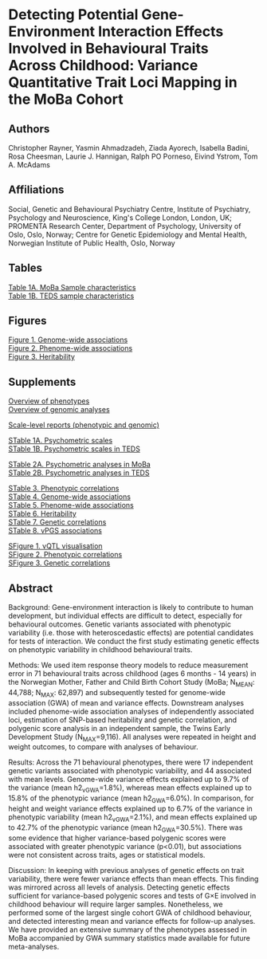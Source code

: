 # Detecting Potential Gene-Environment Interaction Effects Involved in Behavioural Traits Across Childhood: Variance Quantitative Trait Loci Mapping in the MoBa Cohort

## Authors

Christopher Rayner, Yasmin Ahmadzadeh, Ziada Ayorech, Isabella Badini, Rosa Cheesman, Laurie J. Hannigan, Ralph PO Porneso, Eivind Ystrom, Tom A. McAdams

## Affiliations

Social, Genetic and Behavioural Psychiatry Centre, Institute of Psychiatry, Psychology and Neuroscience, King's College London, London, UK; PROMENTA Research Center, Department of Psychology, University of Oslo, Oslo, Norway; Centre for Genetic Epidemiology and Mental Health, Norwegian Institute of Public Health, Oslo, Norway

## Tables

[Table 1A. MoBa Sample characteristics](https://docs.google.com/spreadsheets/d/1rKJsi44ZyQpAyI5XgfLQDeozqfmFxfaJ1pY3NUekRf0/edit?usp=sharing)<br/>
[Table 1B. TEDS sample characteristics](https://docs.google.com/spreadsheets/d/1LumT9P-RRK035oa_Uf2nMQmvRnduwbTujrOlMXW3jS0/edit?usp=sharing)<br/>

## Figures

[Figure 1. Genome-wide associations](https://chrisraynerr.github.io/MoBa_vQTL/Figures/Figure_1.html)<br/>
[Figure 2. Phenome-wide associations](https://chrisraynerr.github.io/MoBa_vQTL/Figures/Figure_2.html)<br/>
[Figure 3. Heritability](https://chrisraynerr.github.io/MoBa_vQTL/Figures/Figure_3.html)<br/>

## Supplements

[Overview of phenotypes](https://chrisraynerr.github.io/MoBa_vQTL/Reports/Overview_ChPsy.html)<br/>
[Overview of genomic analyses](https://chrisraynerr.github.io/MoBa_vQTL/Reports/Overview_ChPsyGen.html)<br/>

[Scale-level reports (phenotypic and genomic)](https://chrisraynerr.github.io/MoBa_vQTL/)<br/>

[STable 1A. Psychometric scales](https://docs.google.com/spreadsheets/d/1pzoArMoqetPyMs28hK8iIV7Qd9GW5GNEC3S9cDWNd2Y/edit?usp=sharing)<br/>
[STable 1B. Psychometric scales in TEDS](https://docs.google.com/spreadsheets/d/1xppBdB5jeCS3LsoeBL2mv6nEGMQF0TN4RkhU35ZJMf8/edit?usp=sharing)<br/>

[STable 2A. Psychometric analyses in MoBa](https://docs.google.com/spreadsheets/d/1hvMk2XoGficNNuqrtGMg9z8zEyUD4F9I2N2JKzgXLgQ/edit?usp=sharing)<br/>
[STable 2B. Psychometric analyses in TEDS](https://docs.google.com/spreadsheets/d/1qCsagD5hF2NYC1Z9O3GKfu8cQ0GI3h7e4a7wIIfKPTI/edit?usp=sharing)<br/>

[STable 3. Phenotypic correlations](https://docs.google.com/spreadsheets/d/1xCdN2zU-sC1b-kB8WYE5wqUdGvmvwiUzLVvKUUTTHC4/edit?usp=sharing)<br/>
[STable 4. Genome-wide associations](https://docs.google.com/spreadsheets/d/1NJnY2FnN_RysJIsBEOvwax8sIw7PtvyHln2UcUVs5Mo/edit?usp=sharing)<br/>
[STable 5. Phenome-wide associations](https://docs.google.com/spreadsheets/d/1URLbHZHz4sdZ8GYRIu446-cX13ZxXT3hTq8O4rJAOK4/edit?usp=sharing)<br/>
[STable 6. Heritability](https://docs.google.com/spreadsheets/d/1klE_rDljGkV00XSQY84x3X1guuq7bZQZAEJ5kdkFUB4/edit?usp=sharing)<br/>
[STable 7. Genetic correlations](https://docs.google.com/spreadsheets/d/1ULuRyIx8FvSn8aWGAHz0fTXPiyFwAKf8Z4q4KlPoFXQ/edit?usp=sharing)<br/>
[STable 8. vPGS associations](https://docs.google.com/spreadsheets/d/1RBh19WczsBY-kAC64XuZrFbJkgLGAbmoYYrAAwPOe_8/edit?usp=sharing)<br/>

[SFigure 1. vQTL visualisation](https://chrisraynerr.github.io/MoBa_vQTL/SFigures/SFigure_1.pdf)<br/>
[SFigure 2. Phenotypic correlations](https://chrisraynerr.github.io/MoBa_vQTL/SFigures/SFigure_2.html)<br/>
[SFigure 3. Genetic correlations](https://chrisraynerr.github.io/MoBa_vQTL/SFigures/SFigure_3.html)<br/>

## Abstract

Background: Gene-environment interaction is likely to contribute to human development, but individual effects are difficult to detect, especially for behavioural outcomes. Genetic variants associated with phenotypic variability (i.e. those with heteroscedastic effects) are potential candidates for tests of interaction. We conduct the first study estimating genetic effects on phenotypic variability in childhood behavioural traits.

Methods: We used item response theory models to reduce measurement error in 71 behavioural traits across childhood (ages 6 months - 14 years) in the Norwegian Mother, Father and Child Birth Cohort Study (MoBa; N<sub>MEAN</sub>: 44,788; N<sub>MAX</sub>: 62,897) and subsequently tested for genome-wide association (GWA) of mean and variance effects. Downstream analyses included phenome-wide association analyses of independently associated loci, estimation of SNP-based heritability and genetic correlation, and polygenic score analysis in an independent sample, the Twins Early Development Study (N<sub>MAX</sub>=9,116). All analyses were repeated in height and weight outcomes, to compare with analyses of behaviour.

Results: Across the 71 behavioural phenotypes, there were 17 independent genetic variants associated with phenotypic variability, and 44 associated with mean levels. Genome-wide variance effects explained up to 9.7% of the variance (mean h2<sub>vGWA</sub>=1.8%), whereas mean effects explained up to 15.8% of the phenotypic variance (mean h2<sub>GWA</sub>=6.0%). In comparison, for height and weight variance effects explained up to 6.7% of the variance in phenotypic variability (mean h2<sub>vGWA</sub>=2.1%), and mean effects explained up to 42.7% of the phenotypic variance (mean h2<sub>GWA</sub>=30.5%). There was some evidence that higher variance-based polygenic scores were associated with greater phenotypic variance (p\<0.01), but associations were not consistent across traits, ages or statistical models.

Discussion: In keeping with previous analyses of genetic effects on trait variability, there were fewer variance effects than mean effects. This finding was mirrored across all levels of analysis. Detecting genetic effects sufficient for variance-based polygenic scores and tests of G×E involved in childhood behaviour will require larger samples. Nonetheless, we performed some of the largest single cohort GWA of childhood behaviour, and detected interesting mean and variance effects for follow-up analyses. We have provided an extensive summary of the phenotypes assessed in MoBa accompanied by GWA summary statistics made available for future meta-analyses.
